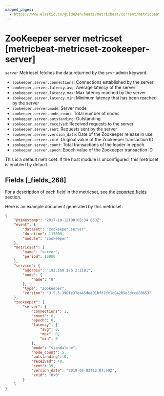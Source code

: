 ```yaml
---
mapped_pages:
  - https://www.elastic.co/guide/en/beats/metricbeat/current/metricbeat-metricset-zookeeper-server.html
---
```


# ZooKeeper server metricset [metricbeat-metricset-zookeeper-server]

`server` Metricset fetches the data returned by the `srvr` admin keyword.

* `zookeeper.server.connections`: Connections established by the server
* `zookeeper.server.latency.avg`: Average latency of the server
* `zookeeper.server.latency.max`: Max latency reached by the server
* `zookeeper.server.latency.min`: Minimum latency that has been reached by the server
* `zookeeper.server.mode`: Server mode
* `zookeeper.server.node_count`: Total number of nodes
* `zookeeper.server.outstanding`: Outstanding
* `zookeeper.server.received`: Received requests to the server
* `zookeeper.server.sent`: Requests sent by the server
* `zookeeper.server.version_date`: Date of the Zookeeper release in use
* `zookeeper.server.zxid`: Original value of the Zookeeper transaction ID
* `zookeeper.server.count`: Total transactions of the leader in epoch
* `zookeeper.server.epoch`: Epoch value of the Zookeeper transaction ID

This is a default metricset. If the host module is unconfigured, this metricset is enabled by default.

## Fields [_fields_268]

For a description of each field in the metricset, see the [exported fields](/reference/metricbeat/exported-fields-zookeeper.md) section.

Here is an example document generated by this metricset:

```json
{
    "@timestamp": "2017-10-12T08:05:34.853Z",
    "event": {
        "dataset": "zookeeper.server",
        "duration": 115000,
        "module": "zookeeper"
    },
    "metricset": {
        "name": "server",
        "period": 10000
    },
    "service": {
        "address": "192.168.176.2:2181",
        "node": {
            "name": "0"
        },
        "type": "zookeeper",
        "version": "3.5.5-390fe37ea45dee01bf87dc1c042b5e3dcce88653"
    },
    "zookeeper": {
        "server": {
            "connections": 1,
            "count": 0,
            "epoch": 0,
            "latency": {
                "avg": 0,
                "max": 0,
                "min": 0
            },
            "mode": "standalone",
            "node_count": 5,
            "outstanding": 0,
            "received": 40,
            "sent": 39,
            "version_date": "2019-05-03T12:07:00Z",
            "zxid": "0x0"
        }
    }
}
```


